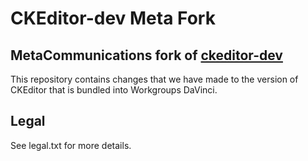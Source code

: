 # CKEditor-dev Meta Fork
## MetaCommunications fork of [ckeditor-dev](https://github.com/ckeditor/ckeditor-dev/)

This repository contains changes that we have made to the version of CKEditor that is
bundled into Workgroups DaVinci.

## Legal

See legal.txt for more details.
